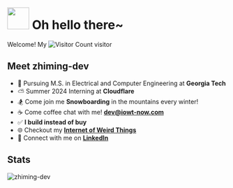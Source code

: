 # <img src="https://media.giphy.com/media/Cmr1OMJ2FN0B2/giphy.gif" width="50"> Oh hello there~ 

Welcome! My ![Visitor Count](https://profile-counter.glitch.me/zhiming-dev/count.svg) visitor

## Meet zhiming-dev

- 🐝 Pursuing M.S. in Electrical and Computer Engineering at **Georgia Tech**
- ⛅ Summer 2024 Interning at **Cloudflare**
- 🏂 Come join me **Snowboarding** in the mountains every winter!
- ☕ Come coffee chat with me! **dev@iowt-now.com**
- ✅ **I build instead of buy**
- 🌐 Checkout my **[Internet of Weird Things](https://www.iowt-now.com/)**
- 🔗 Connect with me on **[LinkedIn](https://www.linkedin.com/in/zhimingdai/)**


## Stats
<p><img src="https://github-readme-stats.vercel.app/api?username=zhiming-dev&theme=radical&hide_rank=true" alt="zhiming-dev" /></p>



